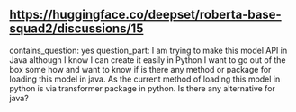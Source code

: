 ## https://huggingface.co/deepset/roberta-base-squad2/discussions/15

contains_question: yes
question_part: I am trying to make this model API in Java although I know I can create it easily in Python I want to go out of the box some how and want to know if is there any method or package for loading this model in java. As the current method of loading this model in python is via transformer package in python. Is there any alternative for java?